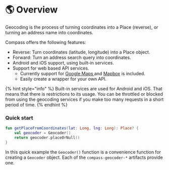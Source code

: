 # 🌎 Overview

Geocoding is the process of turning coordinates into a Place (reverse), or turning an address name into coordinates.

Compass offers the following features:

* Reverse: Turn coordinates (latitude, longitude) into a Place object.
* Forward: Turn an address search query into coordinates.
* Android and iOS support, using built-in services.
* Support for web based API services.
  * Currently support for [Google Maps ](https://developers.google.com/maps/documentation/geocoding)and [Mapbox](https://docs.mapbox.com/#search) is included.
  * Easily create a wrapper for your own API.

{% hint style="info" %}
Built-in services are used for Android and iOS. That means that there is restrictions to its usage.  You can be throttled or blocked from using the geocoding services if you make too many requests in a short period of time.
{% endhint %}

### Quick start

```kotlin
fun getPlaceFromCoordinates(lat: Long, lng: Long): Place? {
    val geocoder = Geocoder()
    return geocoder.placeOrNull()
}
```

In this quick example the `Geocoder()` function is a convenience function for creating a `Geocoder` object. Each of the `compass-geocoder-*` artifacts provide one.
